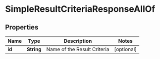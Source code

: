 

# SimpleResultCriteriaResponseAllOf


## Properties

| Name | Type | Description | Notes |
|------------ | ------------- | ------------- | -------------|
|**id** | **String** | Name of the Result Criteria |  [optional] |



